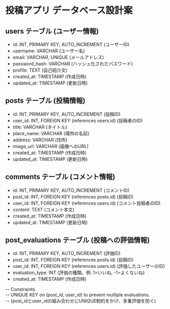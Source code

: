 
# 投稿アプリ データベース設計案


## users テーブル (ユーザー情報)

- id: INT, PRIMARY KEY, AUTO_INCREMENT
  (ユーザーID)
- username: VARCHAR
  (ユーザー名)
- email: VARCHAR, UNIQUE
  (メールアドレス)
- password_hash: VARCHAR
  (ハッシュ化されたパスワード)
- profile: TEXT
  (自己紹介文)
- created_at: TIMESTAMP
  (作成日時)
- updated_at: TIMESTAMP
  (更新日時)


## posts テーブル (投稿情報)

- id: INT, PRIMARY KEY, AUTO_INCREMENT
  (投稿ID)
- user_id: INT, FOREIGN KEY (references users.id)
  (投稿者のID)
- title: VARCHAR
  (タイトル)
- place_name: VARCHAR
  (場所の名前)
- address: VARCHAR
  (住所)
- image_url: VARCHAR
  (画像へのURL)
- created_at: TIMESTAMP
  (作成日時)
- updated_at: TIMESTAMP
  (更新日時)


## comments テーブル (コメント情報)

- id: INT, PRIMARY KEY, AUTO_INCREMENT
  (コメントID)
- post_id: INT, FOREIGN KEY (references posts.id)
  (投稿ID)
- user_id: INT, FOREIGN KEY (references users.id)
  (コメント投稿者のID)
- content: TEXT
  (コメント本文)
- created_at: TIMESTAMP
  (作成日時)
- updated_at: TIMESTAMP
  (更新日時)


## post_evaluations テーブル (投稿への評価情報)

- id: INT, PRIMARY KEY, AUTO_INCREMENT
  (評価ID)
- post_id: INT, FOREIGN KEY (references posts.id)
  (投稿ID)
- user_id: INT, FOREIGN KEY (references users.id)
  (評価したユーザーのID)
- evaluation_type: INT
  (評価の種類。例: 1=いいね, -1=よくないね)
- created_at: TIMESTAMP
  (作成日時)

-- Constraints <br>
-- UNIQUE KEY on (post_id, user_id) to prevent multiple evaluations. <br>
-- (post_idとuser_idの組み合わせにUNIQUE制約をかけ、多重評価を防ぐ) <br>
